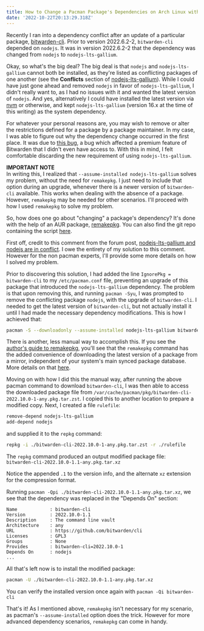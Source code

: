 ```yaml
---
title: How to Change a Pacman Package's Dependencies on Arch Linux with remakepkg
date: '2022-10-22T20:13:29.318Z'
---
```


Recently I ran into a dependency conflict after an update of a particular package, [bitwarden-cli](https://archlinux.org/packages/community/any/bitwarden-cli/). Prior to version 2022.6.2-2, `bitwarden-cli` depended on `nodejs`. It was in version 2022.6.2-2 that the dependency was changed from `nodejs` to `nodejs-lts-gallium`.

Okay, so what's the big deal? The big deal is that `nodejs` and `nodejs-lts-gallium` cannot both be installed, as they're listed as conflicting packages of one another (see the **Conflicts** section of [nodejs-lts-gallium](https://archlinux.org/packages/community/x86_64/nodejs-lts-gallium/)). While I could have just gone ahead and removed `nodejs` in favor of `nodejs-lts-gallium`, I didn't really want to, as I had no issues with it and wanted the latest version of `nodejs`. And yes, alternatively I could have installed the latest version via [nvm](https://github.com/nvm-sh/nvm) or otherwise, and kept `nodejs-lts-gallium` (version 16.x at the time of this writing) as the system dependency.

For whatever your personal reasons are, you may wish to remove or alter the restrictions defined for a package by a package maintainer. In my case, I was able to figure out why the dependency change occurred in the first place. It was due to [this bug](https://bugs.archlinux.org/task/74929), a bug which affected a premium feature of Bitwarden that I didn't even have access to. With this in mind, I felt comfortable discarding the new requirement of using `nodejs-lts-gallium`.

**IMPORTANT NOTE**  
In writing this, I realized that `--assume-installed nodejs-lts-gallium` solves my problem, without the need for `remakepkg`. I just need to include that option during an upgrade, whenever there is a newer version of `bitwarden-cli` available. This works when dealing with the absence of a package. However, `remakepkg` may be needed for other scenarios. I'll proceed with how I used `remakepkg` to solve my problem.

So, how does one go about "changing" a package's dependency? It's done with the help of an AUR package, [remakepkg](https://aur.archlinux.org/packages/remakepkg). You can also find the git repo containing the script [here](https://gitlab.com/ayekat/pacman-hacks).

First off, credit to this comment from the forum post, [nodejs-lts-gallium and nodejs are in conflict](https://bbs.archlinux.org/viewtopic.php?pid=2030394#p2030394). I owe the entirety of my solution to this comment. However for the non pacman experts, I'll provide some more details on how I solved my problem.

Prior to discovering this solution, I had added the line `IgnorePkg = bitwarden-cli` to my `/etc/pacman.conf` file, preventing an upgrade of this package that introduced the `nodejs-lts-gallium` dependency. The problem is that upon removing this, and running `pacman -Syu`, I was prompted to remove the conflicting package `nodejs`, with the upgrade of `bitwarden-cli`. I needed to get the latest version of `bitwarden-cli`, but not actually install it until I had made the necessary dependency modifications. This is how I achieved that:

```bash
pacman -S --downloadonly --assume-installed nodejs-lts-gallium bitwarden-cli
```

There is another, less manual way to accomplish this. If you see the [author's guide to remakepkg](https://bbs.archlinux.org/viewtopic.php?id=234936), you'll see that the `remakepkg` command has the added convenience of downloading the latest version of a package from a mirror, independent of your system's main synced package database. More details on that [here](https://gitlab.com/ayekat/pacman-hacks/-/issues/43).

Moving on with how I did this the manual way, after running the above pacman command to download `bitwarden-cli`, I was then able to access the downloaded package file from `/var/cache/pacman/pkg/bitwarden-cli-2022.10.0-1-any.pkg.tar.zst`. I copied this to another location to prepare a modified copy. Next, I created a file `rulefile`:
```bash
remove-depend nodejs-lts-gallium
add-depend nodejs
```
and supplied it to the `repkg` command:
```bash
repkg -i ./bitwarden-cli-2022.10.0-1-any.pkg.tar.zst -r ./rulefile
```
The `repkg` command produced an output modified package file:  
`bitwarden-cli-2022.10.0-1.1-any.pkg.tar.xz`

Notice the appended `.1` to the version info, and the alternate `xz` extension for the compression format.

Running `pacman -Qpi ./bitwarden-cli-2022.10.0-1.1-any.pkg.tar.xz`, we see that the dependency was replaced in the "Depends On" section:
```
Name            : bitwarden-cli
Version         : 2022.10.0-1.1
Description     : The command line vault
Architecture    : any
URL             : https://github.com/bitwarden/cli
Licenses        : GPL3
Groups          : None
Provides        : bitwarden-cli=2022.10.0-1
Depends On      : nodejs
...
```

All that's left now is to install the modified package:
```bash
pacman -U ./bitwarden-cli-2022.10.0-1.1-any.pkg.tar.xz
```
You can verify the installed version once again with `pacman -Qi bitwarden-cli`

That's it! As I mentioned above, `remakepkg` isn't necessary for my scenario, as pacman's `--assume-installed` option does the trick. However for more advanced dependency scenarios, `remakepkg` can come in handy.

